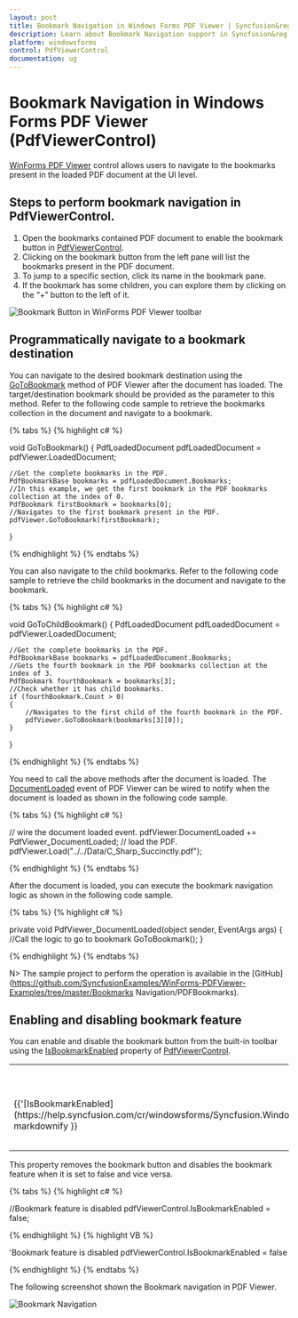 ```yaml
---
layout: post
title: Bookmark Navigation in Windows Forms PDF Viewer | Syncfusion&reg;
description: Learn about Bookmark Navigation support in Syncfusion&reg; Windows Forms PDF Viewer (PdfViewerControl) control and more details.
platform: windowsforms
control: PdfViewerControl
documentation: ug
---
```


# Bookmark Navigation in Windows Forms PDF Viewer (PdfViewerControl)

[WinForms PDF Viewer](https://www.syncfusion.com/winforms-ui-controls/pdf-viewer) control allows users to navigate to the bookmarks present in the loaded PDF document at the UI level. 

## Steps to perform bookmark navigation in PdfViewerControl.

1.	Open the bookmarks contained PDF document to enable the bookmark button in [PdfViewerControl](https://help.syncfusion.com/cr/windowsforms/Syncfusion.Windows.Forms.PdfViewer.PdfViewerControl.html).
2.	Clicking on the bookmark button from the left pane will list the bookmarks present in the PDF document.
3.	To jump to a specific section, click its name in the bookmark pane.
4.	If the bookmark has some children, you can explore them by clicking on the “+” button to the left of it.

![Bookmark Button in WinForms PDF Viewer toolbar](Bookmark_Navigation_images/Bookmark_Navigation_images1.png)  

## Programmatically navigate to a bookmark destination

You can navigate to the desired bookmark destination using the [GoToBookmark](https://help.syncfusion.com/cr/windowsforms/Syncfusion.Windows.Forms.PdfViewer.PdfViewerControl.html#Syncfusion_Windows_Forms_PdfViewer_PdfViewerControl_GoToBookmark_Syncfusion_Pdf_Interactive_PdfBookmark_) method of PDF Viewer after the document has loaded. The target/destination bookmark should be provided as the parameter to this method. Refer to the following code sample to retrieve the bookmarks collection in the document and navigate to a bookmark.

{% tabs %}
{% highlight c# %}

void GoToBookmark()
{
	PdfLoadedDocument pdfLoadedDocument = pdfViewer.LoadedDocument;

	//Get the complete bookmarks in the PDF.
	PdfBookmarkBase bookmarks = pdfLoadedDocument.Bookmarks;
	//In this example, we get the first bookmark in the PDF bookmarks collection at the index of 0.
	PdfBookmark firstBookmark = bookmarks[0];
	//Navigates to the first bookmark present in the PDF.
	pdfViewer.GoToBookmark(firstBookmark);
}

{% endhighlight %}
{% endtabs %}

You can also navigate to the child bookmarks. Refer to the following code sample to retrieve the child bookmarks in the document and navigate to the bookmark.

{% tabs %}
{% highlight c# %}

void GoToChildBookmark()
{
	PdfLoadedDocument pdfLoadedDocument = pdfViewer.LoadedDocument;

	//Get the complete bookmarks in the PDF.
	PdfBookmarkBase bookmarks = pdfLoadedDocument.Bookmarks;
	//Gets the fourth bookmark in the PDF bookmarks collection at the index of 3.
	PdfBookmark fourthBookmark = bookmarks[3];
	//Check whether it has child bookmarks.
	if (fourthBookmark.Count > 0)
	{
		//Navigates to the first child of the fourth bookmark in the PDF.
		pdfViewer.GoToBookmark(bookmarks[3][0]);
	}
}

{% endhighlight %}
{% endtabs %}

You need to call the above methods after the document is loaded. The [DocumentLoaded](https://help.syncfusion.com/cr/windowsforms/Syncfusion.Windows.Forms.PdfViewer.PdfViewerControl.html#Syncfusion_Windows_Forms_PdfViewer_PdfViewerControl_DocumentLoaded) event of PDF Viewer can be wired to notify when the document is loaded as shown in the following code sample.

{% tabs %}
{% highlight c# %}

// wire the document loaded event.
pdfViewer.DocumentLoaded += PdfViewer_DocumentLoaded;
// load the PDF.
pdfViewer.Load("../../Data/C_Sharp_Succinctly.pdf");

{% endhighlight %}
{% endtabs %}

After the document is loaded, you can execute the bookmark navigation logic as shown in the following code sample.

{% tabs %}
{% highlight c# %}

private void PdfViewer_DocumentLoaded(object sender, EventArgs args)
{
	//Call the logic to go to bookmark
	GoToBookmark();
}

{% endhighlight %}
{% endtabs %}

N> The sample project to perform the operation is available in the [GitHub](https://github.com/SyncfusionExamples/WinForms-PDFViewer-Examples/tree/master/Bookmarks Navigation/PDFBookmarks).

## Enabling and disabling bookmark feature

You can enable and disable the bookmark button from the built-in toolbar using the [IsBookmarkEnabled](https://help.syncfusion.com/cr/windowsforms/Syncfusion.Windows.Forms.PdfViewer.PdfViewerControl.html#Syncfusion_Windows_Forms_PdfViewer_PdfViewerControl_IsBookmarkEnabled) property of [PdfViewerControl](https://help.syncfusion.com/cr/windowsforms/Syncfusion.Windows.Forms.PdfViewer.PdfViewerControl.html).

<table>
<tr>
<th>
Property</th><th>
Action</th></tr>
<tr>
<td>
{{'[IsBookmarkEnabled](https://help.syncfusion.com/cr/windowsforms/Syncfusion.Windows.Forms.PdfViewer.PdfViewerControl.html#Syncfusion_Windows_Forms_PdfViewer_PdfViewerControl_IsBookmarkEnabled)'| markdownify }}</td><td>
Enables or disables the bookmark feature.</td></tr>
</table>

This property removes the bookmark button and disables the bookmark feature when it is set to false and vice versa.

{% tabs %}
{% highlight c# %}

//Bookmark feature is disabled
pdfViewerControl.IsBookmarkEnabled = false;

{% endhighlight %}
{% highlight VB %}

'Bookmark feature is disabled
pdfViewerControl.IsBookmarkEnabled = false

{% endhighlight %}
{% endtabs %}

The following screenshot shown the Bookmark navigation in PDF Viewer.

![Bookmark Navigation](Bookmark_Navigation_images/Bookmark_Navigation_images2.png)
